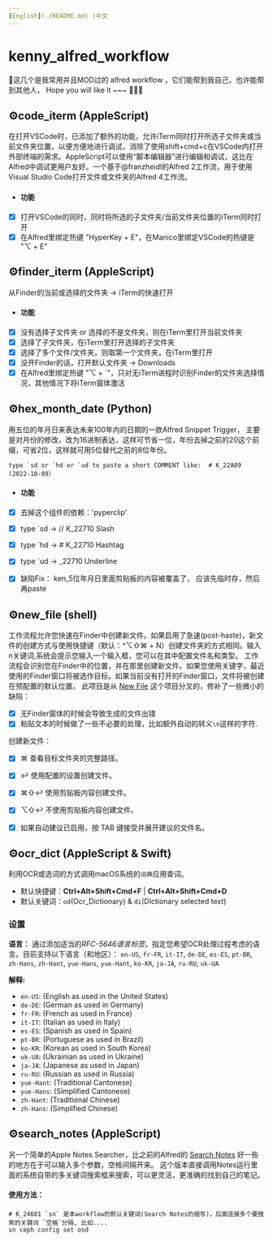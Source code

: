 ```yaml
---
[English](./README.md) |中文
---
```


# kenny_alfred_workflow

🌈这几个是我常用并且MOD过的 alfred workflow ，它们能帮到我自己，也许能帮到其他人， Hope you will like it ~~~ 🍺🌸🦀



## ⚙️code_iterm (AppleScript)

在打开VSCode时，已添加了额外的功能，允许iTerm同时打开所选子文件夹或当前文件夹位置，以便方便地进行调试，消除了使用shift+cmd+c在VSCode内打开外部终端的需求。AppleScript可以使用“脚本编辑器”进行编辑和调试，这比在Alfred中调试更用户友好。一个基于@franzheidl的Alfred 2工作流，用于使用Visual Studio Code打开文件或文件夹的Alfred 4工作流。

- #### 功能
- [x] 打开VSCode的同时，同时将所选的子文件夹/当前文件夹位置的iTerm同时打开
- [x] 在Alfred里绑定热键 "HyperKey +  E"，在Manico里绑定VSCode的热键是 "⌥ + E"

## ⚙️finder_iterm (AppleScript)

从Finder的当前或选择的文件夹 → iTerm的快速打开

- #### 功能
- [x] 没有选择子文件夹 or 选择的不是文件夹，则在iTerm里打开当前文件夹
- [x] 选择了子文件夹，在iTerm里打开选择的子文件夹
- [x] 选择了多个文件/文件夹，则取第一个文件夹，在iTerm里打开
- [x] 没开Finder的话，打开默认文件夹 → Downloads
- [x] 在Alfred里绑定热键 "⌥ +  `"，只对无iTerm进程时识别Finder的文件夹选择情况，其他情况下将iTerm窗体激活

## ⚙️hex_month_date (Python)

用五位的年月日来表达未来100年内的日期的一款Alfred Snippet Trigger， 主要是对月份的修改，改为16进制表达，这样可节省一位，年份去掉之前的20这个前缀，可省2位，这样就可用5位替代之前的8位年份。

```shell
type `sd or `hd or `ud to paste a short COMMENT like:  # K_22A09 (2022-10-09）
```

- #### 功能
- [x] 去掉这个组件的依赖：'pyperclip'
- [x] type `sd → // K_22710 Slash
- [x] type `hd → # K_22710 Hashtag
- [x] type `ud → _22710 Underline
- [x] 缺陷Fix： ken_5位年月日里面剪贴板的内容被覆盖了， 应该先临时存，然后再paste


## ⚙️new_file (shell)

工作流程允许您快速在Finder中创建新文件。如果启用了急速(post-haste)，新文件的创建方式与使用快捷键（默认：^⌥⇧⌘ + N）创建文件夹的方式相同。输入n关键词,系统会提示您输入一个输入框，您可以在其中配置文件名和类型。
工作流程会识别您在Finder中的位置，并在那里创建新文件。如果您使用关键字，最近使用的Finder窗口将被选作目标。如果当前没有打开的Finder窗口，文件将被创建在预配置的默认位置。
此项目是从 [New File](https://github.com/zeitlings/alfred-workflows?tab=readme-ov-file#18-new-file) 这个项目分叉的，修补了一些微小的缺陷：
- [x] 无Finder窗体的时候会导致生成的文件出错
- [x] 粘贴文本的时候做了一些不必要的处理，比如额外自动的转义`\n`这样的字符.

创建新文件：
- [x] ⌘ 查看目标文件夹的完整路径。
- [x] ↩ 使用配置的设置创建文件。
- [x] ⌘⇧↩ 使用剪贴板内容创建文件。
- [x] ⌥⇧↩ 不使用剪贴板内容创建文件。
- [x] 如果自动建议已启用，按 TAB 键接受并展开建议的文件名。


## ⚙️ocr_dict (AppleScript & Swift)

利用OCR或选词的方式调用macOS系统的`词典`应用查词。
- 默认快捷键：**Ctrl+Alt+Shift+Cmd+F** | **Ctrl+Alt+Shift+Cmd+D**
- 默认关键词：`od`(Ocr_Dictionary) & `di`(DIctionary selected text)

### 设置
**语言：** 通过添加适当的*RFC-5646语言标签*，指定您希望OCR处理过程考虑的语言。目前支持以下语言（和地区）：
`en-US`, `fr-FR`, `it-IT`, `de-DE`, `es-ES`, `pt-BR`, `zh-Hans`, `zh-Hant`, `yue-Hans`, `yue-Hant`, `ko-KR`, `ja-JA`, `ru-RU`, `uk-UA`  

**解释:**
- `en-US`: (English as used in the United States)
- `de-DE`: (German as used in Germany)
- `fr-FR`: (French as used in France)
- `it-IT`: (Italian as used in Italy)
- `es-ES`: (Spanish as used in Spain)
- `pt-BR`: (Portuguese as used in Brazil)
- `ko-KR`: (Korean as used in South Korea)
- `uk-UA`: (Ukrainian as used in Ukraine)
- `ja-JA`: (Japanese as used in Japan)
- `ru-RU`: (Russian as used in Russia)
- `yue-Hant`: (Traditional Cantonese)
- `yue-Hans`: (Simplified Cantonese)
- `zh-Hant`: (Traditional Chinese)
- `zh-Hans`: (Simplified Chinese)


## ⚙️search_notes (AppleScript)

另一个简单的Apple Notes Searcher，比之前的Alfred的 [Search Notes](https://github.com/sballin/alfred-search-notes-app) 好一些的地方在于可以输入多个参数，空格间隔开来。 这个版本直接调用Notes运行里面的系统自带的多关键词搜索框来搜索，可以更灵活，更准确的找到自己的笔记。

#### 使用方法：
```
# K_24601 `sn` 是本workflow的默认关键词(Search Notes的缩写)，后面连接多个要搜索的关键词 `空格`分隔, 比如....
sn ceph config set osd
```
